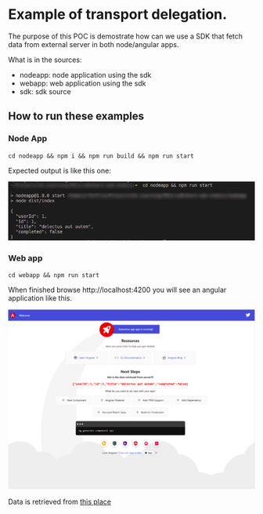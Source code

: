 # Example of transport delegation.

The purpose of this POC is demostrate how can we use a SDK that fetch data from external server in both node/angular apps.

What is in the sources:

- nodeapp: node application using the sdk
- webapp: web application using the sdk
- sdk: sdk source


## How to run these examples

### Node App

```
cd nodeapp && npm i && npm run build && npm run start
```

Expected output is like this one:

![console output](./docs/images/console.output.png)

### Web app

```
cd webapp && npm run start
```

When finished browse http://localhost:4200 you will see an angular application like this. 

![angular app](./docs/images/angular.app.png)

Data is retrieved from [this place](https://jsonplaceholder.typicode.com/todos/1)
